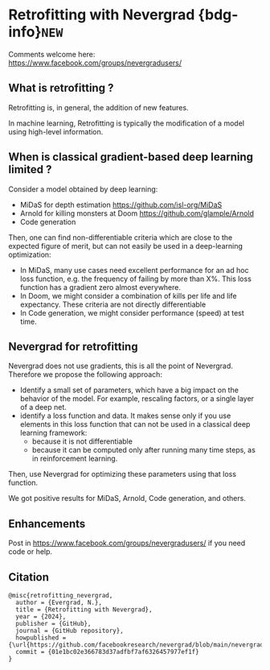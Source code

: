 
# Retrofitting with Nevergrad {bdg-info}`NEW`

Comments welcome here: https://www.facebook.com/groups/nevergradusers/
## What is retrofitting ?

Retrofitting is, in general, the addition of new features.

In machine learning, Retrofitting is typically the modification of a model using high-level information.

## When is classical gradient-based deep learning limited ?

Consider a model obtained by deep learning:
- MiDaS for depth estimation https://github.com/isl-org/MiDaS 
- Arnold for killing monsters at Doom https://github.com/glample/Arnold
- Code generation

Then, one can find non-differentiable criteria which are close to the expected figure of merit, but can not easily be used in a deep-learning optimization:
- In MiDaS, many use cases need excellent performance for an ad hoc loss function, e.g. the frequency of failing by more than X%. This loss function has a gradient zero almost everywhere.
- In Doom, we might consider a combination of kills per life and life expectancy. These criteria are not directly differentiable
- In Code generation, we might consider performance (speed) at test time.

## Nevergrad for retrofitting

Nevergrad does not use gradients, this is all the point of Nevergrad. Therefore we propose the following approach:
- Identify a small set of parameters, which have a big impact on the behavior of the model. For example, rescaling factors, or a single layer of a deep net.
- identify a loss function and data. It makes sense only if you use elements in this loss function that can not be used in a classical deep learning framework:
	- because it is not differentiable
	- because it can be computed only after running many time steps, as in reinforcement learning.

Then, use Nevergrad for optimizing these parameters using that loss function.

We got positive results for MiDaS, Arnold, Code generation, and others.

## Enhancements

Post in  https://www.facebook.com/groups/nevergradusers/ if you need code or help.


## Citation

```
@misc{retrofitting_nevergrad,
  author = {Evergrad, N.},
  title = {Retrofitting with Nevergrad},
  year = {2024},
  publisher = {GitHub},
  journal = {GitHub repository},
  howpublished = {\url{https://github.com/facebookresearch/nevergrad/blob/main/nevergrad/common/sphere.py}},
  commit = {01e1bc02e366783d37adfbf7af6326457977ef1f}
}



```
